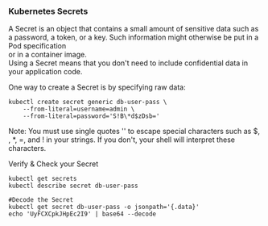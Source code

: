 ### Kubernetes Secrets

A Secret is an object that contains a small amount of sensitive data such as a password, a token, or a key. Such information might otherwise be put in a Pod specification <br>
or in a container image. <br>
Using a Secret means that you don't need to include confidential data in your application code. <br>


One way to create a Secret is by specifying raw data:

```
kubectl create secret generic db-user-pass \
    --from-literal=username=admin \
    --from-literal=password='S!B\*d$zDsb='
```

Note: You must use single quotes '' to escape special characters such as $, \, *, =, and ! in your strings. If you don't, your shell will interpret these characters.
<br>

Verify & Check your Secret

```
kubectl get secrets
kubectl describe secret db-user-pass

#Decode the Secret
kubectl get secret db-user-pass -o jsonpath='{.data}'
echo 'UyFCXCpkJHpEc2I9' | base64 --decode

```
